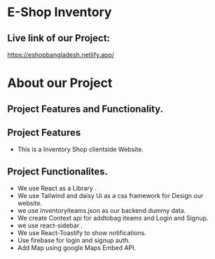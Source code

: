 # E-Shop Inventory

## Live link of our Project:

https://eshopbangladesh.netlify.app/

# About our Project

## Project Features and Functionality.

## Project Features

- This is a Inventory Shop clientside Website.

## Project Functionalites.

- We use React as a Library .
- We use Tailwind and daisy Ui as a css framework for Design our website.
- we use inventoryiteams.json as our backend dummy data.
- We create Context api for addtobag iteams and Login and Signup.
- we use react-sidebar .
- We use React-Toastify to show notifications.
- Use firebase for login and signup auth.
- Add Map using google Maps Embed API.
